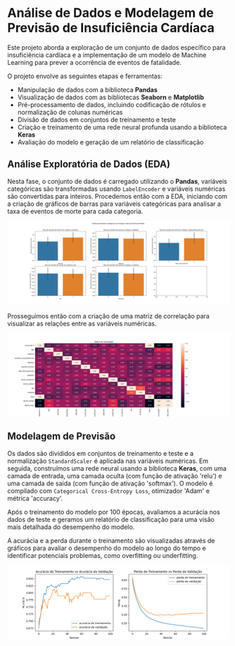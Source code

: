 # Análise de Dados e Modelagem de Previsão de Insuficiência Cardíaca

Este projeto aborda a exploração de um conjunto de dados específico para insuficiência cardíaca e a implementação de um modelo de Machine Learning para prever a ocorrência de eventos de fatalidade.

O projeto envolve as seguintes etapas e ferramentas:

- Manipulação de dados com a biblioteca **Pandas**
- Visualização de dados com as bibliotecas **Seaborn** e **Matplotlib**
- Pré-processamento de dados, incluindo codificação de rótulos e normalização de colunas numéricas
- Divisão de dados em conjuntos de treinamento e teste
- Criação e treinamento de uma rede neural profunda usando a biblioteca **Keras**
- Avaliação do modelo e geração de um relatório de classificação

## Análise Exploratória de Dados (EDA)

Nesta fase, o conjunto de dados é carregado utilizando o **Pandas**, variáveis categóricas são transformadas usando `LabelEncoder` e variáveis numéricas são convertidas para inteiros. Procedemos então com a EDA, iniciando com a criação de gráficos de barras para variáveis categóricas para analisar a taxa de eventos de morte para cada categoria. 

![Análise de variáveis categóricas x Taxa de eventos de morte](img/figure_analise.png)

Prosseguimos então com a criação de uma matriz de correlação para visualizar as relações entre as variáveis numéricas.

![Matriz de correlação](img/Figure_1.png)

## Modelagem de Previsão

Os dados são divididos em conjuntos de treinamento e teste e a normalização `StandardScaler` é aplicada nas variáveis numéricas. Em seguida, construímos uma rede neural usando a biblioteca **Keras**, com uma camada de entrada, uma camada oculta (com função de ativação 'relu') e uma camada de saída (com função de ativação 'softmax'). O modelo é compilado com `Categorical Cross-Entropy Loss`, otimizador 'Adam' e métrica 'accuracy'.

Após o treinamento do modelo por 100 épocas, avaliamos a acurácia nos dados de teste e geramos um relatório de classificação para uma visão mais detalhada do desempenho do modelo.

A acurácia e a perda durante o treinamento são visualizadas através de gráficos para avaliar o desempenho do modelo ao longo do tempo e identificar potenciais problemas, como overfitting ou underfitting.

![Acurácia do treinamento vs acurácia da validação - Perda do treinamento vs perda da validação](img/acuracia-treinamento.png)
